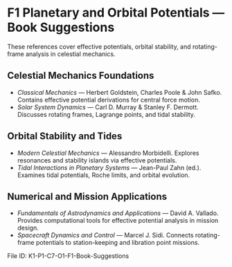 # F1 Planetary and Orbital Potentials — Book Suggestions

These references cover effective potentials, orbital stability, and rotating-frame analysis in celestial mechanics.

## Celestial Mechanics Foundations
- *Classical Mechanics* — Herbert Goldstein, Charles Poole & John Safko. Contains effective potential derivations for central force motion.
- *Solar System Dynamics* — Carl D. Murray & Stanley F. Dermott. Discusses rotating frames, Lagrange points, and tidal stability.

## Orbital Stability and Tides
- *Modern Celestial Mechanics* — Alessandro Morbidelli. Explores resonances and stability islands via effective potentials.
- *Tidal Interactions in Planetary Systems* — Jean-Paul Zahn (ed.). Examines tidal potentials, Roche limits, and orbital evolution.

## Numerical and Mission Applications
- *Fundamentals of Astrodynamics and Applications* — David A. Vallado. Provides computational tools for effective potential analysis in mission design.
- *Spacecraft Dynamics and Control* — Marcel J. Sidi. Connects rotating-frame potentials to station-keeping and libration point missions.

File ID: K1-P1-C7-O1-F1-Book-Suggestions

